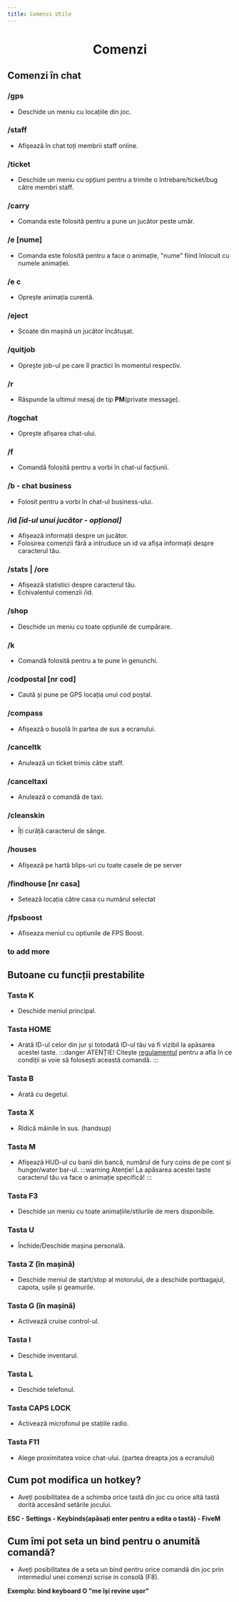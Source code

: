 ```yaml
---
title: Comenzi Utile
---
```



# <span class="title-font"><center>Comenzi</center></span>

## <span class="header-font">Comenzi în chat</span>

### /gps

- Deschide un meniu cu locațiile din joc.

### /staff

- Afișează în chat toți membrii staff online.

### /ticket

- Deschide un meniu cu opțiuni pentru a trimite o întrebare/ticket/bug către membri staff.

<!-- ### /th

- Această comandă este folosită în anumite situații roleplay și constă în luarea unui ostatic cu arma la cap.
:::warning ATENȚIE!
- Comanda trebuie folosită în situații roleplay și nu pentru a face trolling.
- Ai nevoie de un pistol pentru a putea folosi această comandă.
::: -->

### /carry

- Comanda este folosită pentru a pune un jucător peste umăr.

### /e [nume]

- Comanda este folosită pentru a face o animație, "nume" fiind înlocuit cu numele animației.

### /e c 

- Oprește animația curentă.

### /eject

- Scoate din mașină un jucător încătușat.

### /quitjob

- Oprește job-ul pe care îl practici în momentul respectiv.

### /r

- Răspunde la ultimul mesaj de tip **PM**(private message).

### /togchat

- Oprește afișarea chat-ului.

### /f

- Comandă folosită pentru a vorbi în chat-ul facțiunii.

### /b - chat business

- Folosit pentru a vorbi în chat-ul business-ului.

### /id *[id-ul unui jucător - opțional]*

- Afișează informații despre un jucător.
- Folosirea comenzii fără a intruduce un id va afișa informații despre caracterul tău.

### /stats | /ore

- Afișează statistici despre caracterul tău.
- Echivalentul comenzii /id.

### /shop

- Deschide un meniu cu toate opțiunile de cumpărare.

### /k

- Comandă folosită pentru a te pune în genunchi.

### /codpostal [nr cod] 

- Caută și pune pe GPS locația unui cod poștal.

### /compass

- Afișează o busolă în partea de sus a ecranului.

### /canceltk

- Anulează un ticket trimis către staff.

### /canceltaxi

- Anulează o comandă de taxi.

### /cleanskin

- Îți curăță caracterul de sânge.

<!-- ### /barbut

- Cu ajutorul unor zaruri cumpărate de la [magazin](/proprietati/magazine), poți juca barbut pe o sumă de bani cu alt jucător. -->

### /houses

- Afișează pe hartă blips-uri cu toate casele de pe server

### /findhouse [nr casa]

- Setează locația către casa cu numărul selectat

<!-- ### /startrecording 

- Începe înregistrarea de clipuri video.

### /stoprecording

- Oprește înregistrarea de clipuri video.

### /rockstareditor

- Accesează Rockstar Editor. -->

### /fpsboost

- Afiseaza meniul cu optiunile de FPS Boost.

### to add more

## Butoane cu funcții prestabilite

### Tasta K
- Deschide meniul principal.

### Tasta HOME
- Arată ID-ul celor din jur și totodată ID-ul tău va fi vizibil la apăsarea acestei taste.
:::danger ATENȚIE!
Citește [regulamentul](regulament) pentru a afla în ce condiții ai voie să folosești această comandă.
:::

### Tasta B
- Arată cu degetul.

### Tasta X
- Ridică mâinile în sus. (handsup)

### Tasta M
- Afișează HUD-ul cu banii din bancă, numărul de fury coins de pe cont și hunger/water bar-ul.
:::warning Atenție!
La apăsarea acestei taste caracterul tău va face o animație specifică!
:::

### Tasta F3
- Deschide un meniu cu toate animațiile/stilurile de mers disponibile.

### Tasta U
- Închide/Deschide mașina personală.

### Tasta Z (în mașină)
- Deschide meniul de start/stop al motorului, de a deschide portbagajul, capota, ușile și geamurile.

### Tasta G (în mașină)
- Activează cruise control-ul.

### Tasta I
- Deschide inventarul.

### Tasta L
- Deschide telefonul.

### Tasta CAPS LOCK
- Activează microfonul pe stațiile radio.

### Tasta F11
- Alege proximitatea voice chat-ului. (partea dreapta jos a ecranului)

## <span class="header-font">Cum pot modifica un hotkey?</span>

- Aveți posibilitatea de a schimba orice tastă din joc cu orice altă tastă dorită accesând setările jocului.

**ESC - Settings - Keybinds(apăsați enter pentru a edita o tastă) - FiveM**

## <span class="header-font">Cum îmi pot seta un bind pentru o anumită comandă?</span>

- Aveți posibilitatea de a seta un bind pentru orice comandă din joc prin intermediul unei comenzi scrise in consolă (F8).

**Exemplu: bind keyboard O "me își revine ușor"**

